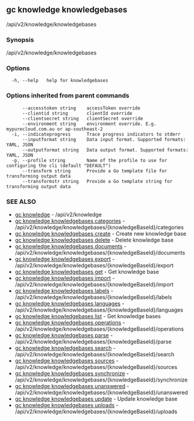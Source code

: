 ## gc knowledge knowledgebases

/api/v2/knowledge/knowledgebases

### Synopsis

/api/v2/knowledge/knowledgebases

### Options

```
  -h, --help   help for knowledgebases
```

### Options inherited from parent commands

```
      --accesstoken string    accessToken override
      --clientid string       clientId override
      --clientsecret string   clientSecret override
      --environment string    environment override. E.g. mypurecloud.com.au or ap-southeast-2
  -i, --indicateprogress      Trace progress indicators to stderr
      --inputformat string    Data input format. Supported formats: YAML, JSON
      --outputformat string   Data output format. Supported formats: YAML, JSON
  -p, --profile string        Name of the profile to use for configuring the cli (default "DEFAULT")
      --transform string      Provide a Go template file for transforming output data
      --transformstr string   Provide a Go template string for transforming output data
```

### SEE ALSO

* [gc knowledge](gc_knowledge.html)	 - /api/v2/knowledge
* [gc knowledge knowledgebases categories](gc_knowledge_knowledgebases_categories.html)	 - /api/v2/knowledge/knowledgebases/{knowledgeBaseId}/categories
* [gc knowledge knowledgebases create](gc_knowledge_knowledgebases_create.html)	 - Create new knowledge base
* [gc knowledge knowledgebases delete](gc_knowledge_knowledgebases_delete.html)	 - Delete knowledge base
* [gc knowledge knowledgebases documents](gc_knowledge_knowledgebases_documents.html)	 - /api/v2/knowledge/knowledgebases/{knowledgeBaseId}/documents
* [gc knowledge knowledgebases export](gc_knowledge_knowledgebases_export.html)	 - /api/v2/knowledge/knowledgebases/{knowledgeBaseId}/export
* [gc knowledge knowledgebases get](gc_knowledge_knowledgebases_get.html)	 - Get knowledge base
* [gc knowledge knowledgebases import](gc_knowledge_knowledgebases_import.html)	 - /api/v2/knowledge/knowledgebases/{knowledgeBaseId}/import
* [gc knowledge knowledgebases labels](gc_knowledge_knowledgebases_labels.html)	 - /api/v2/knowledge/knowledgebases/{knowledgeBaseId}/labels
* [gc knowledge knowledgebases languages](gc_knowledge_knowledgebases_languages.html)	 - /api/v2/knowledge/knowledgebases/{knowledgeBaseId}/languages
* [gc knowledge knowledgebases list](gc_knowledge_knowledgebases_list.html)	 - Get knowledge bases
* [gc knowledge knowledgebases operations](gc_knowledge_knowledgebases_operations.html)	 - /api/v2/knowledge/knowledgebases/{knowledgeBaseId}/operations
* [gc knowledge knowledgebases parse](gc_knowledge_knowledgebases_parse.html)	 - /api/v2/knowledge/knowledgebases/{knowledgeBaseId}/parse
* [gc knowledge knowledgebases search](gc_knowledge_knowledgebases_search.html)	 - /api/v2/knowledge/knowledgebases/{knowledgeBaseId}/search
* [gc knowledge knowledgebases sources](gc_knowledge_knowledgebases_sources.html)	 - /api/v2/knowledge/knowledgebases/{knowledgeBaseId}/sources
* [gc knowledge knowledgebases synchronize](gc_knowledge_knowledgebases_synchronize.html)	 - /api/v2/knowledge/knowledgebases/{knowledgeBaseId}/synchronize
* [gc knowledge knowledgebases unanswered](gc_knowledge_knowledgebases_unanswered.html)	 - /api/v2/knowledge/knowledgebases/{knowledgeBaseId}/unanswered
* [gc knowledge knowledgebases update](gc_knowledge_knowledgebases_update.html)	 - Update knowledge base
* [gc knowledge knowledgebases uploads](gc_knowledge_knowledgebases_uploads.html)	 - /api/v2/knowledge/knowledgebases/{knowledgeBaseId}/uploads


